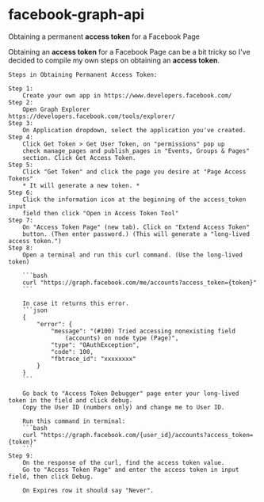 # facebook-graph-api
Obtaining a permanent **access token** for a Facebook Page

Obtaining an **access token** for a Facebook Page can be a bit tricky so I've decided to compile my own steps on obtaining an **access token**.

    Steps in Obtaining Permanent Access Token:

    Step 1:
        Create your own app in https://www.developers.facebook.com/
    Step 2:
        Open Graph Explorer https://developers.facebook.com/tools/explorer/
    Step 3:
        On Application dropdown, select the application you've created.
    Step 4:
        Click Get Token > Get User Token, on "permissions" pop up
        check manage_pages and publish_pages in "Events, Groups & Pages"
        section. Click Get Access Token.
    Step 5:
        Click "Get Token" and click the page you desire at "Page Access Tokens"
        * It will generate a new token. *
    Step 6:
        Click the information icon at the beginning of the access_token input
        field then click "Open in Access Token Tool"
    Step 7:
        On "Access Token Page" (new tab). Click on "Extend Access Token"
        button. (Then enter password.) (This will generate a "long-lived access token.")
    Step 8:
        Open a terminal and run this curl command. (Use the long-lived token)
        
        ```bash
        curl "https://graph.facebook.com/me/accounts?access_token={token}"
        ```
        
        In case it returns this error.
        ```json
        {
            "error": {
                "message": "(#100) Tried accessing nonexisting field
                    (accounts) on node type (Page)",
                "type": "OAuthException",
                "code": 100,
                "fbtrace_id": "xxxxxxxx"
            }
        }
        ```
        
        Go back to "Access Token Debugger" page enter your long-lived token in the field and click debug.
        Copy the User ID (numbers only) and change me to User ID.

        Run this command in terminal:
        ```bash
        curl "https://graph.facebook.com/{user_id}/accounts?access_token={token}"
        ```
    Step 9:
        On the response of the curl, find the access token value.
        Go to "Access Token Page" and enter the access token in input field, then click Debug.

        On Expires row it should say "Never".
